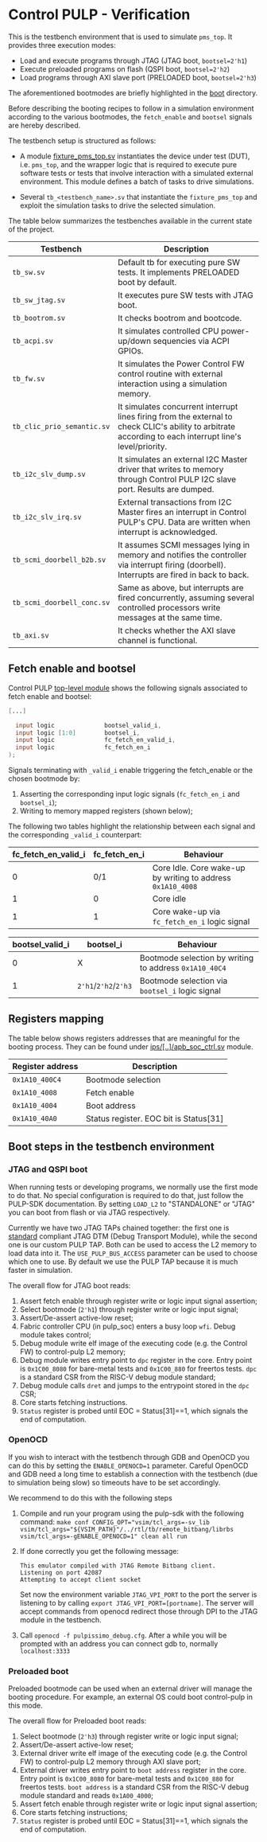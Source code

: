 # Control PULP - Verification

This is the testbench environment that is used to simulate `pms_top`. It provides
three execution modes:

- Load and execute programs through JTAG (JTAG boot, `bootsel=2'h1`)
- Execute preloaded programs on flash (QSPI boot, `bootsel=2'h2`)
- Load programs through AXI slave port (PRELOADED boot, `bootsel=2'h3`)

The aforementioned bootmodes are briefly highlighted in the [boot](../../boot) directory.

Before describing the booting recipes to follow in a simulation environment
according to the various bootmodes, the `fetch_enable` and `bootsel` signals are
hereby described.

The testbench setup is structured as follows:

- A module [fixture_pms_top.sv](fixture_pms_top.sv) instantiates the device under test (DUT), i.e. `pms_top`, and
the wrapper logic that is required to execute pure software tests or tests that involve interaction
with a simulated external environment. This module defines a batch of tasks to drive simulations.

- Several `tb_<testbench_name>.sv` that instantiate the `fixture_pms_top` and exploit the simulation tasks to drive the selected simulation.

The table below summarizes the testbenches available in the current state of the project.

| Testbench | Description |
| ------ | ------ |
| `tb_sw.sv` | Default tb for executing pure SW tests. It implements PRELOADED boot by default. |
| `tb_sw_jtag.sv` | It executes pure SW tests with JTAG boot. |
| `tb_bootrom.sv` | It checks bootrom and bootcode. |
| `tb_acpi.sv` | It simulates controlled CPU power-up/down sequencies via ACPI GPIOs. |
| `tb_fw.sv` | It simulates the Power Control FW control routine with external interaction using a simulation memory. |
| `tb_clic_prio_semantic.sv` | It simulates concurrent interrupt lines firing from the external to check CLIC's ability to arbitrate according to each interrupt line's level/priority. |
| `tb_i2c_slv_dump.sv` | It simulates an external I2C Master driver that writes to memory through Control PULP I2C slave port. Results are dumped. |
| `tb_i2c_slv_irq.sv` | External transactions from I2C Master fires an interrupt in Control PULP's CPU. Data are written when interrupt is acknowledged. |
| `tb_scmi_doorbell_b2b.sv` | It assumes SCMI messages lying in memory and notifies the controller via interrupt firing (doorbell). Interrupts are fired in back to back. |
| `tb_scmi_doorbell_conc.sv` | Same as above, but interrupts are fired concurrently, assuming several controlled processors write messages at the same time. |
| `tb_axi.sv` | It checks whether the AXI slave channel is functional. |

## Fetch enable and bootsel

Control PULP [top-level module](../pulp/pms_top.sv) shows the following signals associated to fetch enable and bootsel:

```verilog
[...]

  input logic              bootsel_valid_i,
  input logic [1:0]        bootsel_i,
  input logic              fc_fetch_en_valid_i,
  input logic              fc_fetch_en_i
);
```
Signals terminating with `_valid_i` enable triggering the fetch_enable or the chosen bootmode by:

1. Asserting the corresponding input logic signals (`fc_fetch_en_i` and `bootsel_i`);
2. Writing to memory mapped registers (shown below);

The following two tables highlight the relationship between each signal and the corresponding `_valid_i` counterpart:

| fc_fetch_en_valid_i | fc_fetch_en_i | Behaviour |
| ------ | ------ | ------ |
| 0 | 0/1 | Core Idle. Core wake-up by writing to address `0x1A10_4008` |
| 1 | 0 | Core idle |
| 1 | 1 | Core wake-up via `fc_fetch_en_i` logic signal |


| bootsel_valid_i | bootsel_i | Behaviour |
| ------ | ------ | ------ |
| 0 | X | Bootmode selection by writing to address `0x1A10_40C4` |
| 1 | `2'h1`/`2'h2`/`2'h3` | Bootmode selection via `bootsel_i` logic signal |

## Registers mapping

The table below shows registers addresses that are meaningful for the booting process.
They can be found under [ips/[..]/apb_soc_ctrl.sv](../../ips/pulp_soc/rtl/components/apb_soc_ctrl.sv) module.

| Register address | Description |
| ------ | ----- |
| `0x1A10_400C4` | Bootmode selection |
| `0x1A10_4008`| Fetch enable |
| `0x1A10_4004` | Boot address |
| `0x1A10_40A0` | Status register. EOC bit is Status[31] |

## Boot steps in the testbench environment

### JTAG and QSPI boot
When running tests or developing programs, we normally use the first mode to do
that. No special configuration is required to do that, just follow the PULP-SDK
documentation. By setting `LOAD_L2` to "STANDALONE" or "JTAG" you can boot from
flash or via JTAG respectively.

Currently we have two JTAG TAPs chained together: the first one is
[standard](https://github.com/riscv/riscv-debug-spec/blob/0.13-test-release/riscv-debug-spec.pdf)
compliant JTAG DTM (Debug Transport Module), while the second one is our custom
PULP TAP. Both can be used to access the L2 memory to load data into it. The
`USE_PULP_BUS_ACCESS` parameter can be used to choose which one to use. By
default we use the PULP TAP because it is much faster in simulation.

The overall flow for JTAG boot reads:

1. Assert fetch enable through register write or logic input signal assertion;
2. Select bootmode (`2'h1`) through register write or logic input signal;
3. Assert/De-assert active-low reset;
4. Fabric controller CPU (in pulp_soc) enters a busy loop `wfi`. Debug module takes control;
5. Debug module write elf image of the executing code (e.g. the Control FW) to control-pulp L2 memory;
6. Debug module writes entry point to `dpc` register in the core.
   Entry point is `0x1C00_8080` for bare-metal tests and `0x1C00_880` for freertos tests.
   `dpc` is a standard CSR from the RISC-V debug module standard;
7. Debug module calls `dret` and jumps to the entrypoint stored in the `dpc` CSR;
8. Core starts fetching instructions.
9. `Status` register is probed until EOC = Status[31]==1, which signals the end of computation.

### OpenOCD
If you wish to interact with the testbench through GDB and OpenOCD you can do
this by setting the `ENABLE_OPENOCD=1` parameter. Careful OpenOCD and GDB need a
long time to establish a connection with the testbench (due to simulation being
slow) so timeouts have to be set accordingly.

We recommend to do this with the following steps
1. Compile and run your program using the pulp-sdk with the following command:
   `make conf CONFIG_OPT="vsim/tcl_args=-sv_lib vsim/tcl_args="${VSIM_PATH}"/../rtl/tb/remote_bitbang/librbs vsim/tcl_args=-gENABLE_OPENOCD=1" clean all run`
2. If done correctly you get the following message:
   ```
   This emulator compiled with JTAG Remote Bitbang client.
   Listening on port 42087
   Attempting to accept client socket
   ```

   Set now the environment variable `JTAG_VPI_PORT` to the port the server is
   listening to by calling `export JTAG_VPI_PORT=[portname]`. The server will
   accept commands from openocd redirect those through DPI to the JTAG module in
   the testbench.
3. Call `openocd -f pulpissimo_debug.cfg`. After a while you will be prompted
   with an address you can connect gdb to, normally `localhost:3333`

### Preloaded boot

Preloaded bootmode can be used when an external driver will manage the booting procedure.
For example, an external OS could boot control-pulp in this mode.

The overall flow for Preloaded boot reads:

1. Select bootmode (`2'h3`) through register write or logic input signal;
2. Assert/De-assert active-low reset;
3. External driver write elf image of the executing code (e.g. the Control FW) to control-pulp L2 memory through AXI slave port;
5. External driver writes entry point to `boot address` register in the core.
   Entry point is `0x1C00_8080` for bare-metal tests and `0x1C00_880` for freertos tests.
   `boot address` is a standard CSR from the RISC-V debug module standard and reads `0x1A00_4000`;
6. Assert fetch enable through register write or logic input signal assertion;
7. Core starts fetching instructions;
8. `Status` register is probed until EOC = Status[31]==1, which signals the end of computation.
